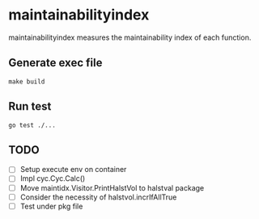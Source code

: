 # maintainabilityindex
maintainabilityindex measures the maintainability index of each function.

## Generate exec file
```shell
make build
```

## Run test
```shell
go test ./...
```

## TODO
- [ ] Setup execute env on container
- [ ] Impl cyc.Cyc.Calc()
- [ ] Move maintidx.Visitor.PrintHalstVol to halstval package
- [ ] Consider the necessity of halstvol.incrIfAllTrue
- [ ] Test under pkg file
